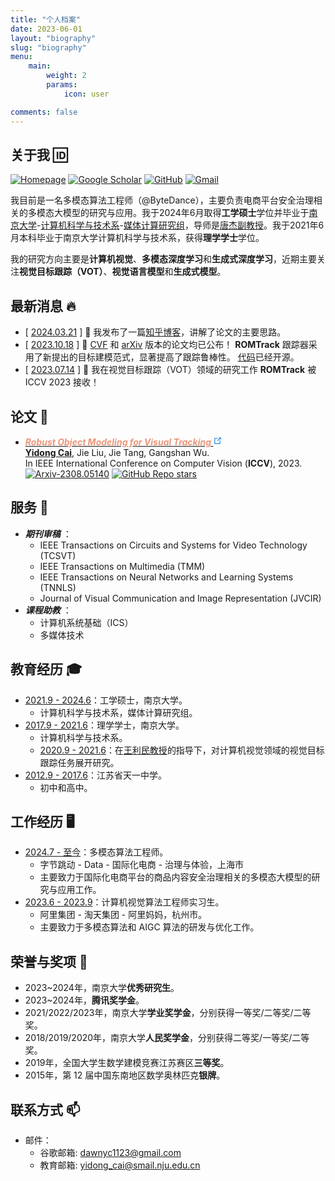 ```yaml
---
title: "个人档案"
date: 2023-06-01
layout: "biography"
slug: "biography"
menu:
    main:
        weight: 2
        params: 
            icon: user

comments: false
---
```


## 关于我 🆔
[![Homepage](https://img.shields.io/badge/Yidong%20Cai-Homepage-%234994c4?style=flat-square)](https://dawnyc.github.io/homepage/)
[![Google Scholar](https://img.shields.io/endpoint?url=https://google-scholar-badge.replit.app/citations?user=WCl61vMAAAAJ&style=flat-square)](https://scholar.google.com.hk/citations?user=WCl61vMAAAAJ)
[![GitHub](https://img.shields.io/github/followers/dawnyc?label=follow&style=social)](https://github.com/dawnyc)
[![Gmail](https://img.shields.io/badge/-Yidong_Cai-c14438?style=flat-square&logo=Gmail&logoColor=white)](mailto:dawnyc1123@gmail.com)

我目前是一名多模态算法工程师（@ByteDance），主要负责电商平台安全治理相关的多模态大模型的研究与应用。我于2024年6月取得**工学硕士**学位并毕业于[南京大学](https://www.nju.edu.cn/main.htm)-[计算机科学与技术系](https://cs.nju.edu.cn/)-[媒体计算研究组](https://mcg.nju.edu.cn/)，导师是[唐杰副教授](https://tangjie-njucs.github.io/)。我于2021年6月本科毕业于南京大学计算机科学与技术系，获得**理学学士**学位。

我的研究方向主要是**计算机视觉**、**多模态深度学习**和**生成式深度学习**，近期主要关注**视觉目标跟踪（VOT）**、**视觉语言模型**和**生成式模型**。

## 最新消息 🔥
 * [ <u>2024.03.21</u> ] 📖 我发布了一篇[知乎博客](https://zhuanlan.zhihu.com/p/662351482)，讲解了论文的主要思路。
 * [ <u>2023.10.18</u> ] 📄 [CVF](https://openaccess.thecvf.com/content/ICCV2023/papers/Cai_Robust_Object_Modeling_for_Visual_Tracking_ICCV_2023_paper.pdf) 和 [arXiv](https://arxiv.org/abs/2308.05140) 版本的论文均已公布！ **ROMTrack** 跟踪器采用了新提出的目标建模范式，显著提高了跟踪鲁棒性。 [代码](https://github.com/dawnyc/ROMTrack)已经开源。
 * [ <u>2023.07.14</u> ] 🎉 我在视觉目标跟踪（VOT）领域的研究工作 **ROMTrack** 被 ICCV 2023 接收！

## 论文 📝
 *  <em>
      <strong>
        <a href="https://arxiv.org/abs/2308.05140" target="_blank" rel="noopener noreferrer">
            <font color=DarkSalmon>Robust Object Modeling for Visual Tracking</font>
            <svg class="external-link-icon" xmlns="http://www.w3.org/2000/svg" aria-hidden="true" focusable="false" x="0px" y="0px" viewBox="0 0 100 100" width="15" height="15"><path fill="#1E88E5" d="M18.8,85.1h56l0,0c2.2,0,4-1.8,4-4v-32h-8v28h-48v-48h28v-8h-32l0,0c-2.2,0-4,1.8-4,4v56C14.8,83.3,16.6,85.1,18.8,85.1z"></path><polygon fill="#1E88E5" points="45.7,48.7 51.3,54.3 77.2,28.5 77.2,37.2 85.2,37.2 85.2,14.9 62.8,14.9 62.8,22.9 71.5,22.9"></polygon></svg>
        </a>
      </strong>
    </em>
    <br>
    <u><strong>Yidong Cai</strong></u>, Jie Liu, Jie Tang, Gangshan Wu. 
    <br>
    In IEEE International Conference on Computer Vision (<strong>ICCV</strong>), 2023.
    <br>
    <a href="https://arxiv.org/abs/2308.05140"><img src="https://img.shields.io/badge/arXiv-2403.16848-b31b1b.svg?style=flat-square" alt="Arxiv-2308.05140"></a>
    <a href="https://github.com/dawnyc/ROMTrack"><img alt="GitHub Repo stars" src="https://img.shields.io/github/stars/dawnyc/ROMTrack?style=flat-square&amp;logo=github&amp;label=GitHub Stars&amp;labelColor=black"></a>

## 服务 💼
 * <em>**期刊审稿**</em> ：
   - IEEE Transactions on Circuits and Systems for Video Technology (TCSVT)
   - IEEE Transactions on Multimedia (TMM)
   - IEEE Transactions on Neural Networks and Learning Systems (TNNLS)
   - Journal of Visual Communication and Image Representation (JVCIR)
 * <em>**课程助教**</em> ：
   - 计算机系统基础（ICS）
   - 多媒体技术

## 教育经历 🎓
 * <u>2021.9 - 2024.6</u>：工学硕士，南京大学。
   - 计算机科学与技术系，媒体计算研究组。
 * <u>2017.9 - 2021.6</u>：理学学士，南京大学。
   - 计算机科学与技术系。
   - <u>2020.9 - 2021.6</u>：在[王利民教授](https://wanglimin.github.io/)的指导下，对计算机视觉领域的视觉目标跟踪任务展开研究。
 * <u>2012.9 - 2017.6</u>：江苏省天一中学。
   - 初中和高中。

## 工作经历 🖥️
 * <u>2024.7 - 至今</u>：多模态算法工程师。
   - 字节跳动 - Data - 国际化电商 - 治理与体验，上海市
   - 主要致力于国际化电商平台的商品内容安全治理相关的多模态大模型的研究与应用工作。
 * <u>2023.6 - 2023.9</u>：计算机视觉算法工程师实习生。
   - 阿里集团 - 淘天集团 - 阿里妈妈，杭州市。
   - 主要致力于多模态算法和 AIGC 算法的研发与优化工作。

## 荣誉与奖项 🏅
 * 2023~2024年，南京大学**优秀研究生**。
 * 2023~2024年，**腾讯奖学金**。
 * 2021/2022/2023年，南京大学**学业奖学金**，分别获得一等奖/二等奖/二等奖。
 * 2018/2019/2020年，南京大学**人民奖学金**，分别获得二等奖/一等奖/二等奖。
 * 2019年，全国大学生数学建模竞赛江苏赛区**三等奖**。
 * 2015年，第 12 届中国东南地区数学奥林匹克**银牌**。

## 联系方式 📫
 * 邮件：
   - 谷歌邮箱: dawnyc1123@gmail.com
   - 教育邮箱: yidong_cai@smail.nju.edu.cn